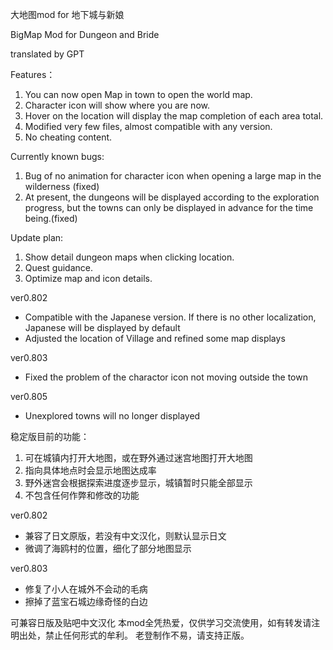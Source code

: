大地图mod for 地下城与新娘

BigMap Mod for Dungeon and Bride

translated by GPT

Features：
1. You can now open Map in town to open the world map.
2. Character icon will show where you are now.
3. Hover on the location will display the map completion of each area total.
4. Modified very few files, almost compatible with any version.
5. No cheating content.

Currently known bugs:
1. Bug of no animation for character icon when opening a large map in the wilderness (fixed)
2. At present, the dungeons will be displayed according to the exploration progress, but the towns can only be displayed in advance for the time being.(fixed)

Update plan:
1. Show detail dungeon maps when clicking location.
2. Quest guidance.
3. Optimize map and icon details.

ver0.802
- Compatible with the Japanese version. If there is no other localization, Japanese will be displayed by default
- Adjusted the location of Village and refined some map displays

ver0.803
- Fixed the problem of the charactor icon not moving outside the town

ver0.805
- Unexplored towns will no longer displayed


稳定版目前的功能：
1. 可在城镇内打开大地图，或在野外通过迷宫地图打开大地图
2. 指向具体地点时会显示地图达成率
3. 野外迷宫会根据探索进度逐步显示，城镇暂时只能全部显示
4. 不包含任何作弊和修改的功能

ver0.802
- 兼容了日文原版，若没有中文汉化，则默认显示日文
- 微调了海鸥村的位置，细化了部分地图显示

ver0.803
- 修复了小人在城外不会动的毛病
- 擦掉了蓝宝石城边缘奇怪的白边

可兼容日版及贴吧中文汉化
本mod全凭热爱，仅供学习交流使用，如有转发请注明出处，禁止任何形式的牟利。
老登制作不易，请支持正版。
 

